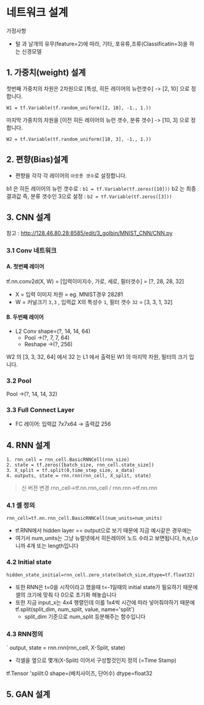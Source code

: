 # 네트워크 설계
가정사항
- 털 과 날개의 유무(feature=2)에 따라, 기타, 포유류,조류(Classificatin=3)을 하는 신경모델 

## 1. 가중치(weight) 설계 


첫번째 가중치의 차원은 2차원으로 [특성, 히든 레이어의 뉴런갯수] -> [2, 10] 으로 정합니다.
```
W1 = tf.Variable(tf.random_uniform([2, 10], -1., 1.))
```

마지막 가중치의 차원을 [이전 히든 레이어의 뉴런 갯수, 분류 갯수] -> [10, 3] 으로 정합니다.
```
W2 = tf.Variable(tf.random_uniform([10, 3], -1., 1.))
```

## 2. 편향(Bias)설계 
- 편향을 각각 각 레이어의 `아웃풋 갯수`로 설정합니다.

b1 은 히든 레이어의 뉴런 갯수로 : `b1 = tf.Variable(tf.zeros([10]))`
b2 는 최종 결과값 즉, 분류 갯수인 3으로 설정 : `b2 = tf.Variable(tf.zeros([3]))`


## 3. CNN 설계

참고 : http://128.46.80.28:8585/edit/3_golbin/MNIST_CNN/CNN.py

### 3.1 Conv 네트워크 
#### A. 첫번째 레이어 
tf.nn.conv2d(X, W) = [입력이미지수, 가로, 세로, 필터갯수] = [?, 28, 28, 32]
- X = 입력 이미지 차원 = eg. MNIST경우 28*28*1
- W = 커널크기 `3,3` , 입력값 X의 특성수 `1`, 필터 갯수 `32` = [3, 3, 1, 32]

#### B. 두번째 레이어 
- L2 Conv shape=(?, 14, 14, 64)
    - Pool     ->(?, 7, 7, 64)
    - Reshape  ->(?, 256)
       
W2 의 [3, 3, 32, 64] 에서 32 는 L1 에서 출력된 W1 의 마지막 차원, 필터의 크기 입니다.

### 3.2 Pool 
Pool     ->(?, 14, 14, 32)


### 3.3 Full Connect Layer
- FC 레이어: 입력값 7x7x64 -> 출력값 256

## 4. RNN 설계

```
1. rnn_cell = rnn_cell.BasicRNNCell(rnn_size)
2. state = tf.zeros([batch_size, rnn_cell.state_size])
3. X_split = tf.split(0,time_step_size, x_data)
4. outputs, state = rnn.rnn(rnn_cell, X_split, state)
```


> 신 버젼 변경 rnn_cell->tf.nn.rnn_cell / rnn.rnn->tf.nn.rnn﻿

### 4.1 셀 정의 
`rnn_cell=tf.nn.rnn_cell.BasicRNNCell(num_units=num_units)`
- tf.RNN에서 hidden layer == output으로 보기 때문에 지금 예시같은 경우에는 
- 여기서 num_units는 그냥 뉴럴넷에서 히든레이어 노드 수라고 보면됩니다, h,e,l,o니까 4개 또는 length입니다

### 4.2 Initial state
`hidden_state_initial=rnn_cell.zero_state(batch_size,dtype=tf.float32)`
- 또한 RNN은 t=0을 시작이라고 했을때 t=-1일때의 initial state가 필요하기 때문에 셀의 크기에 맞춰 다 0으로 초기화 해놓습니다
- 또한 지금 input_x는 4x4 행렬인데 이를 1x4씩 시간에 따라 넣어줘야하기 때문에 tf.split(split_dim, num_split, value, name='split')
    - split_dim 기준으로 num_split 등분해주는 함수입니다


### 4.3 RNN정의 
` output, state = rnn.rnn(rnn_cell, X-Split, state)
- 각셀을 옆으로 몇개(X-Split) 이어서 구성할것인지 정의 (=Time Stamp)

tf.Tensor 'splilt:0 shape=(배치사이즈, 단어수) dtype=float32

## 5. GAN 설계 
